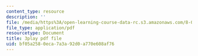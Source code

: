 ```yaml
---
content_type: resource
description: ''
file: /media/https%3A/open-learning-course-data-rc.s3.amazonaws.com/8-01sc-classical-mechanics-fall-2016/bf05a2580eca7a3a92d0a770e608af76_5oLLnCGStUc.pdf
file_type: application/pdf
resourcetype: Document
title: 3play pdf file
uid: bf05a258-0eca-7a3a-92d0-a770e608af76
---
```

